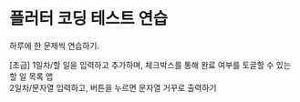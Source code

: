 # 플러터 코딩 테스트 연습

하루에 한 문제씩 연습하기.

[초급]
1일차/할 일을 입력하고 추가하며, 체크박스를 통해 완료 여부를 토글할 수 있는 할 일 목록 앱  
2일차/문자열 입력하고, 버튼을 누르면 문자열 거꾸로 출력하기